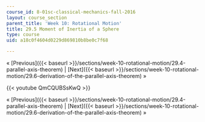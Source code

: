 ```yaml
---
course_id: 8-01sc-classical-mechanics-fall-2016
layout: course_section
parent_title: 'Week 10: Rotational Motion'
title: 29.5 Moment of Inertia of a Sphere
type: course
uid: a18c0f4604d0229d869810b8be0c7f68

---
```


« [Previous]({{< baseurl >}}/sections/week-10-rotational-motion/29.4-parallel-axis-theorem) | [Next]({{< baseurl >}}/sections/week-10-rotational-motion/29.6-derivation-of-the-parallel-axis-theorem) »

{{< youtube QmCQUBSsKwQ >}}

« [Previous]({{< baseurl >}}/sections/week-10-rotational-motion/29.4-parallel-axis-theorem) | [Next]({{< baseurl >}}/sections/week-10-rotational-motion/29.6-derivation-of-the-parallel-axis-theorem) »